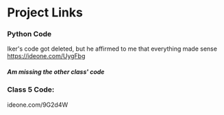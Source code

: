 # Project Links

### Python Code
Iker's code got deleted, but he affirmed to me that everything made sense
https://ideone.com/UygFbg 

##### Am missing the other class' code

### Class 5 Code:
ideone.com/9G2d4W
